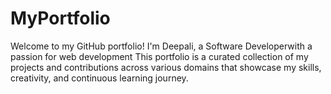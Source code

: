 # MyPortfolio

Welcome to my GitHub portfolio! I'm Deepali, a Software Developerwith a passion for web development This portfolio is a curated collection of my projects and contributions across various domains that showcase my skills, creativity, and continuous learning journey.
